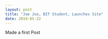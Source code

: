 ```yaml
---
layout: post
title: "Jae Joo, BIT Student, Launches Site"
date: 2019-05-22
---
```


Made a first Post
